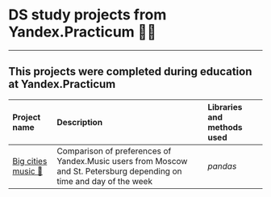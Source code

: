 # DS study projects from Yandex.Practicum 👨‍🎓

---

## This projects were completed during education at Yandex.Practicum

| Project name | Description | Libraries and methods used | 
| :---------------------- | :---------------------- | :---------------------- |
| [Big cities music 🎸](big_cities_music) | Comparison of preferences of Yandex.Music users from Moscow and St. Petersburg depending on time and day of the week | *pandas* |